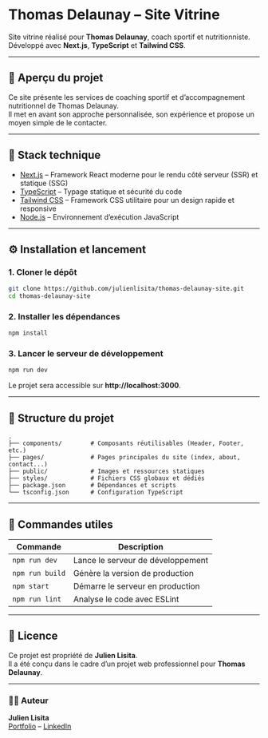 # Thomas Delaunay – Site Vitrine

Site vitrine réalisé pour **Thomas Delaunay**, coach sportif et nutritionniste.  
Développé avec **Next.js**, **TypeScript** et **Tailwind CSS**.

---

## 🚀 Aperçu du projet

Ce site présente les services de coaching sportif et d’accompagnement nutritionnel de Thomas Delaunay.  
Il met en avant son approche personnalisée, son expérience et propose un moyen simple de le contacter.

---

## 🧱 Stack technique

- [Next.js](https://nextjs.org/) – Framework React moderne pour le rendu côté serveur (SSR) et statique (SSG)
- [TypeScript](https://www.typescriptlang.org/) – Typage statique et sécurité du code
- [Tailwind CSS](https://tailwindcss.com/) – Framework CSS utilitaire pour un design rapide et responsive
- [Node.js](https://nodejs.org/) – Environnement d’exécution JavaScript

---

## ⚙️ Installation et lancement

### 1. Cloner le dépôt

```bash
git clone https://github.com/julienlisita/thomas-delaunay-site.git
cd thomas-delaunay-site
```

### 2. Installer les dépendances

```bash
npm install
```

### 3. Lancer le serveur de développement

```bash
npm run dev
```

Le projet sera accessible sur **http://localhost:3000**.

---

## 🧹 Structure du projet

```
.
├── components/        # Composants réutilisables (Header, Footer, etc.)
├── pages/             # Pages principales du site (index, about, contact...)
├── public/            # Images et ressources statiques
├── styles/            # Fichiers CSS globaux et dédiés
├── package.json       # Dépendances et scripts
└── tsconfig.json      # Configuration TypeScript
```

---

## 🧰 Commandes utiles

| Commande | Description |
|-----------|-------------|
| `npm run dev` | Lance le serveur de développement |
| `npm run build` | Génère la version de production |
| `npm start` | Démarre le serveur en production |
| `npm run lint` | Analyse le code avec ESLint |

---

## 📄 Licence

Ce projet est propriété de **Julien Lisita**.  
Il a été conçu dans le cadre d’un projet web professionnel pour **Thomas Delaunay**.

---

### 👨‍💻 Auteur

**Julien Lisita**  
[Portfolio](https://julienlisita.com) – [LinkedIn](https://linkedin.com/in/julienlisita)

